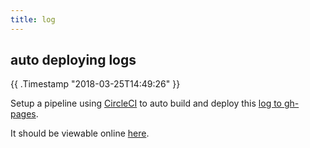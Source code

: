 ```yaml
---
title: log
---
```


## auto deploying logs
{{ .Timestamp "2018-03-25T14:49:26" }}

Setup a pipeline using [CircleCI](https://circleci.com/gh/aedipamoss/log) to auto build and deploy this [log to gh-pages](https://github.com/aedipamoss/log).

It should be viewable online [here](https://aedipamoss.github.io/log/).

